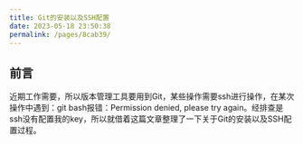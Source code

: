 ```yaml
---
title: Git的安装以及SSH配置
date: 2023-05-18 23:50:38
permalink: /pages/8cab39/
---
```



## 前言

近期工作需要，所以版本管理工具要用到Git，某些操作需要ssh进行操作，在某次操作中遇到：git bash报错：Permission denied, please try again。经排查是ssh没有配置我的key，所以就借着这篇文章整理了一下关于Git的安装以及SSH配置过程。